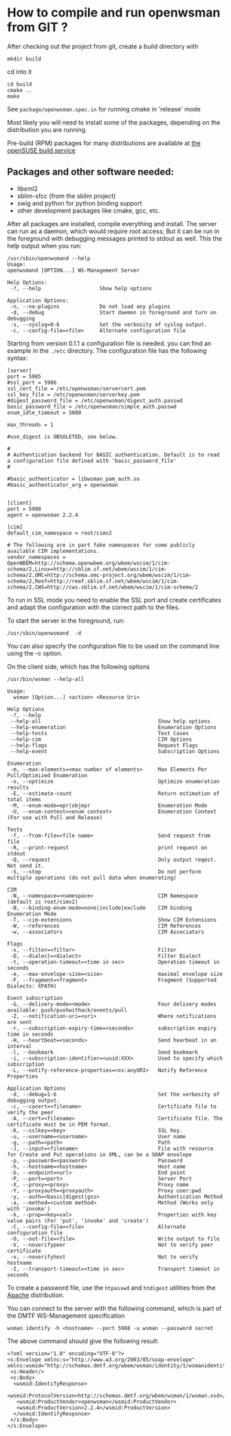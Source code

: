 # How to compile and run openwsman from GIT ? 

After checking out the project from git, create a build directory
with

    mkdir build

cd into it

    cd build
    cmake ..
    make

See `package/openwsman.spec.in` for running cmake in 'release' mode

Most likely you will need to install some of the packages, depending
on the distribution you are running.

Pre-build (RPM) packages for many distributions are available at
[the openSUSE build service](https://build.opensuse.org/project/show?project=Openwsman)


## Packages and other software needed:

* libxml2
* sblim-sfcc (from the sblim project)
* swig and python for python binding support
* other development packages like cmake, gcc, etc.

After all packages are installed, compile everything and install. The
server can run as a daemon, which would require root access; But it
can be run in the foreground with debugging messages printed to stdout
as well. This the help output when you run:

    /usr/sbin/openwsmand --help
    Usage:
    openwsmand [OPTION...] WS-Management Server

    Help Options:
     -?, --help                   Show help options

    Application Options:
     -n, --no-plugins             Do not load any plugins
     -d, --debug                  Start daemon in foreground and turn on debugging
     -s, --syslog=0-6             Set the verbosity of syslog output.
     -c, --config-file=<file>     Alternate configuration file

Starting from version 0.1.1 a configuration file is needed. you can
find an example in the `./etc` directory. The configuration file has the
following syntax:

    [server]
    port = 5985
    #ssl_port = 5986
    ssl_cert_file = /etc/openwsman/servercert.pem
    ssl_key_file = /etc/openwsman/serverkey.pem
    #digest_password_file = /etc/openwsman/digest_auth.passwd
    basic_password_file = /etc/openwsman/simple_auth.passwd
    enum_idle_timeout = 5000

    max_threads = 1

    #use_digest is OBSOLETED, see below.

    #
    # Authentication backend for BASIC authentication. Default is to read a configuration file defined with 'basic_password_file'
    #

    #basic_authenticator = libwsman_pam_auth.so
    #basic_authenticator_arg = openwsman


    [client]
    port = 5988
    agent = openwsman 2.2.4

    [cim]
    default_cim_namespace = root/cimv2

    # The following are in part fake namespaces for some publicly available CIM implementations.
    vendor_namespaces = OpenWBEM=http://schema.openwbem.org/wbem/wscim/1/cim-schema/2,Linux=http://sblim.sf.net/wbem/wscim/1/cim-schema/2,OMC=http://schema.omc-project.org/wbem/wscim/1/cim-schema/2,Reef=http://reef.sblim.sf.net/wbem/wscim/1/cim-schema/2,CWS=http://cws.sblim.sf.net/wbem/wscim/1/cim-schema/2


To run in SSL mode you need to enable the SSL port and create certificates and adapt the configuration
with the correct path to the files.

To start the server in the foreground, run:

    /usr/sbin/openwsmand  -d

You can also specify the configuration file to be used on the command line using the -c option.

On the client side, which has the following options

    /usr/bin/wsman --help-all

    Usage:
      wsman [Option...] <action> <Resource Uri>

    Help Options
     -?, --help
     --help-all                                      Show help options
     --help-enumeration                              Enumeration Options
     --help-tests                                    Test Cases
     --help-cim                                      CIM Options
     --help-flags                                    Request Flags
     --help-event                                    Subscription Options

    Enumeration
     -m, --max-elements=<max number of elements>     Max Elements Per Pull/Optimized Enumeration
     -o, --optimize                                  Optimize enumeration results
     -E, --estimate-count                            Return estimation of total items
     -M, --enum-mode=epr|objepr                      Enumeration Mode
     -U, --enum-context=<enum context>               Enumeration Context (For use with Pull and Release)

    Tests
     -f, --from-file=<file name>                     Send request from file
     -R, --print-request                             print request on stdout
     -Q, --request                                   Only output reqest. Not send it.
     -S, --step                                      Do not perform multiple operations (do not pull data when enumerating)

    CIM
     -N, --namespace=<namespace>                     CIM Namespace (default is root/cimv2)
     -B, --binding-enum-mode=none|include|exclude    CIM binding Enumeration Mode
     -T, --cim-extensions                            Show CIM Extensions
     -W, --references                                CIM References
     -w, --associators                               CIM Associators

    Flags
     -x, --filter=<filter>                           Filter
     -D, --dialect=<dialect>                         Filter Dialect
     -t, --operation-timeout=<time in sec>           Operation timeout in seconds
     -e, --max-envelope-size=<size>                  maximal envelope size
     -F, --fragment=<fragment>                       Fragment (Supported Dialects: XPATH)

    Event subscription
     -G, --delivery-mode=<mode>                      Four delivery modes available: push/pushwithack/events/pull
     -Z, --notification-uri=<uri>                    Where notifications are sent
     -r, --subscription-expiry-time=<seconds>        subscription expiry time in seconds
     -H, --heartbeat=<seconds>                       Send hearbeat in an interval
     -l, --bookmark                                  Send bookmark
     -i, --subscription-identifier=<uuid:XXX>        Used to specify which subscription
     -L, --notify-reference-properties=<xs:anyURI>   Notify Reference Properties

    Application Options
     -d, --debug=1-6                                 Set the verbosity of debugging output.
     -c, --cacert=<filename>                         Certificate file to verify the peer
     -A, --cert=<filename>                           Certificate file. The certificate must be in PEM format.
     -K, --sslkey=<key>                              SSL Key.
     -u, --username=<username>                       User name
     -g, --path=<path>                               Path
     -J, --input=<filename>                          File with resource for Create and Put operations in XML, can be a SOAP envelope
     -p, --password=<password>                       Password
     -h, --hostname=<hostname>                       Host name
     -b, --endpoint=<url>                            End point
     -P, --port=<port>                               Server Port
     -X, --proxy=<proxy>                             Proxy name
     -Y, --proxyauth=<proxyauth>                     Proxy user:pwd
     -y, --auth=<basic|digest|gss>                   Authentication Method
     -a, --method=<custom method>                    Method (Works only with 'invoke')
     -k, --prop=<key=val>                            Properties with key value pairs (For 'put', 'invoke' and 'create')
     -C, --config-file=<file>                        Alternate configuration file
     -O, --out-file=<file>                           Write output to file
     -V, --noverifypeer                              Not to verify peer certificate
     -v, --noverifyhost                              Not to verify hostname
     -I, --transport-timeout=<time in sec>           Transport timeout in seconds

To create a password file, use the `htpasswd` and `htdigest` utilities
from the [Apache](http://www.apache.org) distribution.

You can connect to the server with the following command, which is part of the DMTF WS-Management specification

    wsman identify -h <hostname> --port 5988 -u wsman --password secret


The above command should give the following result:


    <?xml version="1.0" encoding="UTF-8"?>
    <s:Envelope xmlns:s="http://www.w3.org/2003/05/soap-envelope" xmlns:wsmid="http://schemas.dmtf.org/wbem/wsman/identity/1/wsmanidentity.xsd">
     <s:Header/>
     <s:Body>
      <wsmid:IdentifyResponse>
       <wsmid:ProtocolVersion>http://schemas.dmtf.org/wbem/wsman/1/wsman.xsd</wsmid:ProtocolVersion>
       <wsmid:ProductVendor>openwsman</wsmid:ProductVendor>
       <wsmid:ProductVersion>2.2.4</wsmid:ProductVersion>
      </wsmid:IdentifyResponse>
     </s:Body>
    </s:Envelope>
